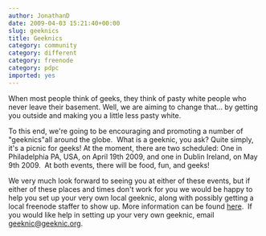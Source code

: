 ```yaml
---
author: JonathanD
date: 2009-04-03 15:21:40+00:00
slug: geeknics
title: Geeknics
category: community
category: different
category: freenode
category: pdpc
imported: yes
---
```

When most people think of geeks, they think of pasty white people who never leave their basement. Well, we are aiming to change that... by getting you outside and making you a little less pasty white.

To this end, we're going to be encouraging and promoting a number of "geeknics"all around the globe.  What is a geeknic, you ask? Quite simply, it's a picnic for geeks! At the moment, there are two scheduled: One in Philadelphia PA, USA, on April 19th 2009, and one in Dublin Ireland, on May 9th 2009.  At both events, there will be food, fun, and geeks!

We very much look forward to seeing you at either of these events, but if either of these places and times don't work for you we would be happy to help you set up your very own local geeknic, along with possibly getting a local freenode staffer to show up. More information can be found [here](http://geeknic.org).  If you would like help in setting up your very own geeknic, email geeknic@geeknic.org.
